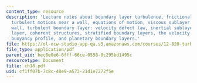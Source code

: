 ```yaml
---
content_type: resource
description: 'Lecture notes about boundary layer turbulence, frictional boundary layers,
  turbulent motions near a wall, equations of motion, viscous sublayer: law of the
  wall, turbulent boundary layer: velocity defect law, inertial sublayer: logarithmic
  layer, coherent structures, stratified boundary layers, the velocity profile, the
  buoyancy profile, and planetary boundary layers.'
file: https://ol-ocw-studio-app-qa.s3.amazonaws.com/courses/12-820-turbulence-in-the-ocean-and-atmosphere-spring-2006/cf1ff07b7c8c48e9a57321d1e7272f5e_ch18.pdf
file_type: application/pdf
parent_uid: bec8e0e6-6fff-66ce-0558-0c295bd1495c
resourcetype: Document
title: ch18.pdf
uid: cf1ff07b-7c8c-48e9-a573-21d1e7272f5e
---
```

